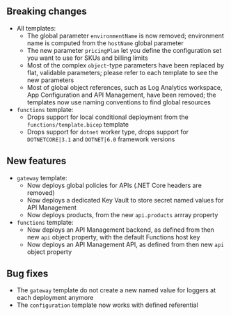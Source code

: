 [//]: # (Format this CHANGELOG.md with these titles:)
[//]: # (Breaking changes)
[//]: # (New features)
[//]: # (Bug fixes)
[//]: # (Minor changes)

## Breaking changes

- All templates:
  - The global parameter `environmentName` is now removed; environment name is computed from the `hostName` global parameter
  - The new parameter `pricingPlan` let you define the configuration set you want to use for SKUs and billing limits
  - Most of the complex `object`-type parameters have been replaced by flat, validable parameters; please refer to each template to see the new parameters
  - Most of global object references, such as Log Analytics workspace, App Configuration and API Management, have been removed; the templates now use naming conventions to find global resources
- `functions` template:
  - Drops support for local conditional deployment from the `functions/template.bicep` template
  - Drops support for `dotnet` worker type, drops support for `DOTNETCORE|3.1` and `DOTNET|6.0` framework versions

## New features

- `gateway` template:
  - Now deploys global policies for APIs (.NET Core headers are removed)
  - Now deploys a dedicated Key Vault to store secret named values for API Management
  - Now deploys products, from the new `api.products` arrray property
- `functions` template:
  - Now deploys an API Management backend, as defined from then new `api` object property, with the default Functions host key
  - Now deploys an API Management API, as defined from then new `api` object property

## Bug fixes

- The `gateway` template do not create a new named value for loggers at each deployment anymore
- The `configuration` template now works with defined referential
